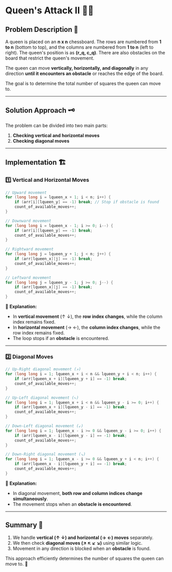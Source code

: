# **Queen's Attack II** 🏰👑  

## **Problem Description** 📜  
A queen is placed on an **n x n** chessboard. The rows are numbered from **1 to n** (bottom to top), and the columns are numbered from **1 to n** (left to right). The queen's position is as **(r_q, c_q)**. There are also obstacles on the board that restrict the queen's movement.  

The queen can move **vertically, horizontally, and diagonally** in any direction **until it encounters an obstacle** or reaches the edge of the board.  

The goal is to determine the total number of squares the queen can move to.  

---

## **Solution Approach** 🗝️  
The problem can be divided into two main parts:  

1. **Checking vertical and horizontal moves**  
2. **Checking diagonal moves**  

---

## **Implementation** 🏗️  

### **1️⃣ Vertical and Horizontal Moves**  
```cpp
// Upward movement
for (long long i = lqueen_x + 1; i < n; i++) {
    if (arr[i][lqueen_y] == -1) break; // Stop if obstacle is found
    count_of_available_moves++;
}

// Downward movement
for (long long i = lqueen_x - 1; i >= 0; i--) {
    if (arr[i][lqueen_y] == -1) break;
    count_of_available_moves++;
}

// Rightward movement
for (long long j = lqueen_y + 1; j < n; j++) {
    if (arr[lqueen_x][j] == -1) break;
    count_of_available_moves++;
}

// Leftward movement
for (long long j = lqueen_y - 1; j >= 0; j--) {
    if (arr[lqueen_x][j] == -1) break;
    count_of_available_moves++;
}
```

📌 **Explanation:**  
- In **vertical movement** (↑ ↓), the **row index changes**, while the column index remains fixed.  
- In **horizontal movement** (→ ←), the **column index changes**, while the row index remains fixed.  
- The loop stops if an **obstacle** is encountered.  

---

### **2️⃣ Diagonal Moves**  
```cpp
// Up-Right diagonal movement (↗)
for (long long i = 1; lqueen_x + i < n && lqueen_y + i < n; i++) {
    if (arr[lqueen_x + i][lqueen_y + i] == -1) break;
    count_of_available_moves++;
}

// Up-Left diagonal movement (↖)
for (long long i = 1; lqueen_x + i < n && lqueen_y - i >= 0; i++) {
    if (arr[lqueen_x + i][lqueen_y - i] == -1) break;
    count_of_available_moves++;
}

// Down-Left diagonal movement (↙)
for (long long i = 1; lqueen_x - i >= 0 && lqueen_y - i >= 0; i++) {
    if (arr[lqueen_x - i][lqueen_y - i] == -1) break;
    count_of_available_moves++;
}

// Down-Right diagonal movement (↘)
for (long long i = 1; lqueen_x - i >= 0 && lqueen_y + i < n; i++) {
    if (arr[lqueen_x - i][lqueen_y + i] == -1) break;
    count_of_available_moves++;
}
```

📌 **Explanation:**  
- In diagonal movement, **both row and column indices change simultaneously**.  
- The movement stops when an **obstacle is encountered**.  

---

## **Summary** 📝  
1. We handle **vertical (↑ ↓) and horizontal (→ ←) moves** separately.  
2. We then check **diagonal moves (↗ ↖ ↙ ↘)** using similar logic.  
3. Movement in any direction is blocked when an **obstacle** is found.  

This approach efficiently determines the number of squares the queen can move to. 🎯









